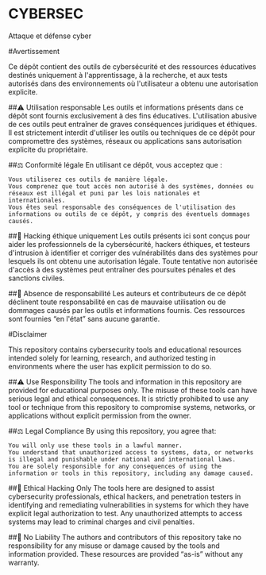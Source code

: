 # CYBERSEC
Attaque et défense cyber

#Avertissement

Ce dépôt contient des outils de cybersécurité et des ressources éducatives destinés uniquement à l'apprentissage, à la recherche, et aux tests autorisés dans des environnements où l'utilisateur a obtenu une autorisation explicite.

##⚠️ Utilisation responsable
Les outils et informations présents dans ce dépôt sont fournis exclusivement à des fins éducatives. L'utilisation abusive de ces outils peut entraîner de graves conséquences juridiques et éthiques. Il est strictement interdit d'utiliser les outils ou techniques de ce dépôt pour compromettre des systèmes, réseaux ou applications sans autorisation explicite du propriétaire.

##⚖️ Conformité légale
En utilisant ce dépôt, vous acceptez que :

    Vous utiliserez ces outils de manière légale.
    Vous comprenez que tout accès non autorisé à des systèmes, données ou réseaux est illégal et puni par les lois nationales et internationales.
    Vous êtes seul responsable des conséquences de l'utilisation des informations ou outils de ce dépôt, y compris des éventuels dommages causés.

##🎯 Hacking éthique uniquement
Les outils présents ici sont conçus pour aider les professionnels de la cybersécurité, hackers éthiques, et testeurs d'intrusion à identifier et corriger des vulnérabilités dans des systèmes pour lesquels ils ont obtenu une autorisation légale. Toute tentative non autorisée d'accès à des systèmes peut entraîner des poursuites pénales et des sanctions civiles.

##💼 Absence de responsabilité
Les auteurs et contributeurs de ce dépôt déclinent toute responsabilité en cas de mauvaise utilisation ou de dommages causés par les outils et informations fournis. Ces ressources sont fournies “en l'état” sans aucune garantie.


#Disclaimer

This repository contains cybersecurity tools and educational resources intended solely for learning, research, and authorized testing in environments where the user has explicit permission to do so.

##⚠️ Use Responsibility
The tools and information in this repository are provided for educational purposes only. The misuse of these tools can have serious legal and ethical consequences. It is strictly prohibited to use any tool or technique from this repository to compromise systems, networks, or applications without explicit permission from the owner.

##⚖️ Legal Compliance
By using this repository, you agree that:

    You will only use these tools in a lawful manner.
    You understand that unauthorized access to systems, data, or networks is illegal and punishable under national and international laws.
    You are solely responsible for any consequences of using the information or tools in this repository, including any damage caused.

##🎯 Ethical Hacking Only
The tools here are designed to assist cybersecurity professionals, ethical hackers, and penetration testers in identifying and remediating vulnerabilities in systems for which they have explicit legal authorization to test. Any unauthorized attempts to access systems may lead to criminal charges and civil penalties.

##💼 No Liability
The authors and contributors of this repository take no responsibility for any misuse or damage caused by the tools and information provided. These resources are provided “as-is” without any warranty.
